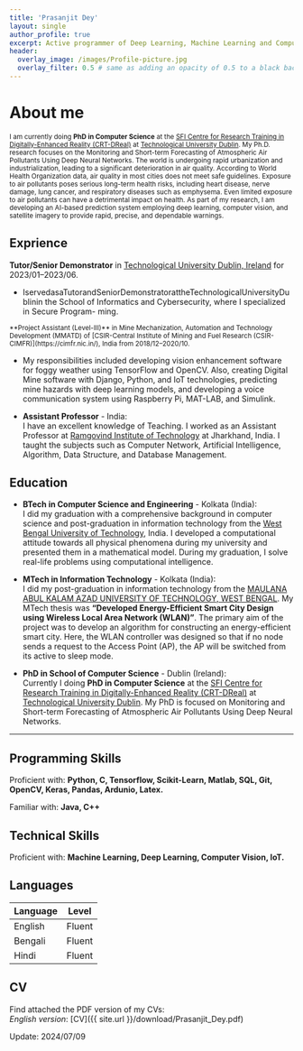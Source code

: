 ```yaml
---
title: 'Prasanjit Dey'
layout: single
author_profile: true
excerpt: Active programmer of Deep Learning, Machine Learning and Computer Vision
header:
  overlay_image: /images/Profile-picture.jpg
  overlay_filter: 0.5 # same as adding an opacity of 0.5 to a black background
---
```


# About me
<small>I am currently doing **PhD in Computer Science** at the [SFI Centre for Research Training in Digitally-Enhanced Reality (CRT-DReal)](https://d-real.ie/) at [Technological University Dublin](https://www.tudublin.ie/). My Ph.D. research focuses on the Monitoring and Short-term Forecasting of Atmospheric Air Pollutants Using Deep Neural Networks. The world is undergoing rapid urbanization and industrialization, leading to a significant deterioration in air quality. According to World Health Organization data, air quality in most cities does not meet safe guidelines. Exposure to air pollutants poses serious long-term health risks, including heart disease, nerve damage, lung cancer, and respiratory diseases such as emphysema. Even limited exposure to air pollutants can have a detrimental impact on health. As part of my research, I am developing an AI-based prediction system employing deep learning, computer vision, and satellite imagery to provide rapid, precise, and dependable warnings.</small>

## Exprience 

**Tutor/Senior Demonstrator** in [Technological University Dublin, Ireland](https://www.tudublin.ie/) for 2023/01–2023/06.
+ IservedasaTutorandSeniorDemonstratorattheTechnologicalUniversityDublinin the School of Informatics and Cybersecurity, where I specialized in Secure Program- ming.
<small>
**Project Assistant (Level-III)** in Mine Mechanization, Automation and Technology Development (MMATD) of [CSIR-Central Institute of Mining and Fuel Research (CSIR-CIMFR)](https://cimfr.nic.in/), India from 2018/12–2020/10. </small>

+ My responsibilities included developing vision enhancement software for foggy weather using TensorFlow and OpenCV. Also, creating Digital Mine software with Django, Python, and IoT technologies, predicting mine hazards with deep learning models, and developing a voice communication system using Raspberry Pi, MAT-LAB, and Simulink.

- **Assistant Professor** - India:  
  I have an excellent knowledge of Teaching. I worked as an Assistant Professor at [Ramgovind Institute of Technology](https://rgc.edu.in/) at Jharkhand, India. I taught the subjects such as Computer Network, Artificial Intelligence, Algorithm, Data Structure, and Database Management.

## Education

- **BTech in Computer Science and Engineering** - Kolkata (India):  
  I did my graduation with a comprehensive background in computer science and post-graduation in information technology from the [West Bengal University of Technology](https://makautwb.ac.in/), India. I developed a computational attitude towards all physical phenomena during my university and presented them in a mathematical model. During my graduation, I solve real-life problems using computational intelligence.

- **MTech in Information Technology** - Kolkata (India):  
  I did my post-graduation in information technology from the [MAULANA ABUL KALAM AZAD UNIVERSITY OF TECHNOLOGY, WEST BENGAL](https://makautwb.ac.in/). My MTech thesis was **“Developed Energy-Efficient Smart City Design using Wireless Local Area Network (WLAN)”**. The primary aim of the project was to develop an algorithm for constructing an energy-efficient smart city. Here, the WLAN controller was designed so that if no node sends a request to the Access Point (AP), the AP will be switched from its active to sleep mode.
  
- **PhD in School of Computer Science** - Dublin (Ireland):  
Currently I doing **PhD in Computer Science** at the [SFI Centre for Research Training in Digitally-Enhanced Reality (CRT-DReal)](https://d-real.ie/) at [Technological University Dublin](https://www.tudublin.ie/). My PhD is focused on Monitoring and Short-term Forecasting of Atmospheric Air Pollutants Using Deep Neural Networks.

---

## Programming Skills

Proficient with: **Python, C, Tensorflow, Scikit-Learn, Matlab, SQL, Git, OpenCV, Keras, Pandas, Ardunio, Latex.**

Familiar with: **Java, C++**

## Technical Skills

Proficient with: **Machine Learning, Deep Learning, Computer Vision, IoT.**

## Languages

| Language | Level  |
|----------|--------|
| English  | Fluent |
| Bengali   | Fluent |
| Hindi |  Fluent |

## CV

Find attached the PDF version of my CVs:  
*English version*: [CV]({{ site.url }}/download/Prasanjit_Dey.pdf)  

Update: 2024/07/09

